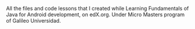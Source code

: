 All the files and code lessons that I created while Learning Fundamentals of Java for Android development, on edX.org. Under Micro Masters program of Galileo Universidad.
